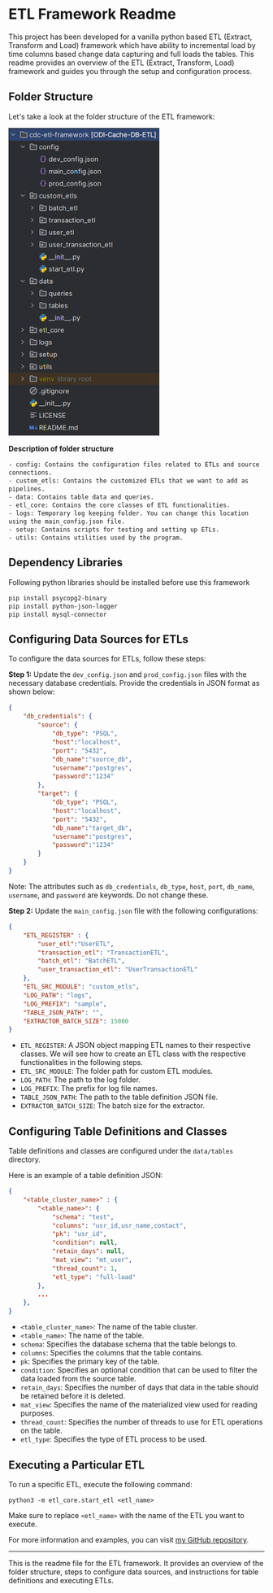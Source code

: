 # ETL Framework Readme

This project has been developed for a vanilla python based ETL (Extract, Transform and Load) framework which have ability to incremental load by time columns based
change data capturing and full loads the tables. This readme provides an overview of the ETL (Extract, Transform, Load) framework and guides you through the setup and configuration process.

## Folder Structure

Let's take a look at the folder structure of the ETL framework:

![img.png](img.png)

**Description of folder structure**

```
- config: Contains the configuration files related to ETLs and source connections.
- custom_etls: Contains the customized ETLs that we want to add as pipelines.
- data: Contains table data and queries.
- etl_core: Contains the core classes of ETL functionalities.
- logs: Temporary log keeping folder. You can change this location using the main_config.json file.
- setup: Contains scripts for testing and setting up ETLs.
- utils: Contains utilities used by the program.
```

## Dependency Libraries

Following python libraries should be installed before use this framework

```shell
pip install psycopg2-binary
pip install python-json-logger
pip install mysql-connector
```

## Configuring Data Sources for ETLs

To configure the data sources for ETLs, follow these steps:

**Step 1:** Update the `dev_config.json` and `prod_config.json` files with the necessary database credentials. Provide the credentials in JSON format as shown below:

```json
{
    "db_credentials": {
        "source": {
            "db_type": "PSQL",
            "host":"localhost",
            "port": "5432",
            "db_name":"source_db",
            "username":"postgres",
            "password":"1234"
        },
        "target": {
            "db_type": "PSQL",
            "host":"localhost",
            "port": "5432",
            "db_name":"target_db",
            "username":"postgres",
            "password":"1234"
        }
    }
}
```

Note: The attributes such as `db_credentials`, `db_type`, `host`, `port`, `db_name`, `username`, and `password` are keywords. Do not change these.

**Step 2:** Update the `main_config.json` file with the following configurations:

```json
{
    "ETL_REGISTER" : {
        "user_etl":"UserETL",
        "transaction_etl": "TransactionETL",
        "batch_etl": "BatchETL",
        "user_transaction_etl": "UserTransactionETL"
    },
    "ETL_SRC_MODULE": "custom_etls",
    "LOG_PATH": "logs",
    "LOG_PREFIX": "sample",
    "TABLE_JSON_PATH": "",
    "EXTRACTOR_BATCH_SIZE": 15000
}
```

- `ETL_REGISTER`: A JSON object mapping ETL names to their respective classes. We will see how to create an ETL class with the respective functionalities in the following steps.
- `ETL_SRC_MODULE`: The folder path for custom ETL modules.
- `LOG_PATH`: The path to the log folder.
- `LOG_PREFIX`: The prefix for log file names.
- `TABLE_JSON_PATH`: The path to the table definition JSON file.
- `EXTRACTOR_BATCH_SIZE`: The batch size for the extractor.

## Configuring Table Definitions and Classes

Table definitions and classes are configured under the `data/tables` directory. 

Here is an example of a table definition JSON:

```json
{
    "<table_cluster_name>" : {
        "<table_name>": {
            "schema": "test",
            "columns": "usr_id,usr_name,contact",
            "pk": "usr_id",
            "condition": null,
            "retain_days": null,
            "mat_view": "mt_user",
            "thread_count": 1,
            "etl_type": "full-load"
        },
        ...
    },
}
```

- `<table_cluster_name>`: The name of the table cluster.
- `<table_name>`: The name of the table.
- `schema`: Specifies the database schema that the table belongs to.
- `columns`: Specifies the columns that the table contains.
- `pk`: Specifies the primary key of the table.
- `condition`: Specifies an optional condition that can be used to filter the data loaded from the source table.
- `retain_days`: Specifies the number of days that data in the table should be retained before it is deleted.
- `mat_view`: Specifies the name of the materialized view used for reading purposes.
- `thread_count`: Specifies the number of threads to use for ETL operations on the table.
- `etl_type`: Specifies the type of ETL process to be used.

## Executing a Particular ETL

To run a specific ETL, execute the following command:

```
python3 -m etl_core.start_etl <etl_name>
```

Make sure to replace `<etl_name>` with the name of the ETL you want to execute.

For more information and examples, you can visit [my GitHub repository](https://github.com/example-user/etl-framework).

---

This is the readme file for the ETL framework. It provides an overview of the folder structure, steps to configure data sources, and instructions for table definitions and executing ETLs.
